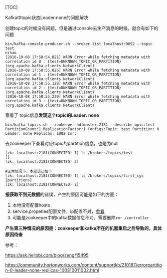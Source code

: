 [TOC]



Kafka中topic状态Leader:none的问题解决

创建topic的时候没有问题，但是通过console去生产消息的时候，就会有如下的问题

```shell
bin/kafka-console-producer.sh --broker-list localhost:9092 --topic test
nihao
[2016-10-08 17:58:54,821] WARN Error while fetching metadata with correlation id 0 : {test=UNKNOWN_TOPIC_OR_PARTITION} (org.apache.kafka.clients.NetworkClient)
[2016-10-08 17:58:55,026] WARN Error while fetching metadata with correlation id 1 : {test=UNKNOWN_TOPIC_OR_PARTITION} (org.apache.kafka.clients.NetworkClient)
[2016-10-08 17:58:55,128] WARN Error while fetching metadata with correlation id 2 : {test=UNKNOWN_TOPIC_OR_PARTITION} (org.apache.kafka.clients.NetworkClient)
[2016-10-08 17:58:55,230] WARN Error while fetching metadata with correlation id 3 : {test=UNKNOWN_TOPIC_OR_PARTITION} (org.apache.kafka.clients.NetworkClient)
```

察看了 topic信息**发现这个topic的Leader: none**

```
bin/kafka-topics.sh --zookeeper hdfmaster:2181 --describe opic:test PartitionCount:1 ReplicationFactor:1 Configs:Topic: test Partition: 0 Leader: none Replicas: 1002 Isr: 
```

去zookeeper下查看对应topic的partition信息，也是为null

```shell
[zk: localhost:2181(CONNECTED) 1] ls /brokers/topics/test
[]
[zk: localhost:2181(CONNECTED) 2] 

#正常情况下，本应该让如下
[zk: localhost:2181(CONNECTED) 1] ls /brokers/topics/first_cys
[partitions]
[zk: localhost:2181(CONNECTED) 2]
```



**报获取不到元数据**的错误，产生的原因可能是如下的方面：

1. 本地没有配置hosts
2. service.propeties配置文件，ip配置不对，[参看](https://stackoverflow.com/questions/35788697/leader-not-available-kafka-in-console-producer/36007347)
3. 可能是zookeeper中的kafka数据信息不对，需要删除`rmr /controller`



**产生第三种情况的原因是：zookeeper和kafka所在的机器重启之后导致的，具体原因待查**



参考：

https://ask.hellobi.com/blog/seng/15495

https://community.hortonworks.com/content/supportkb/210187/errorpartition-0-leader-none-replicas-100310011002.html